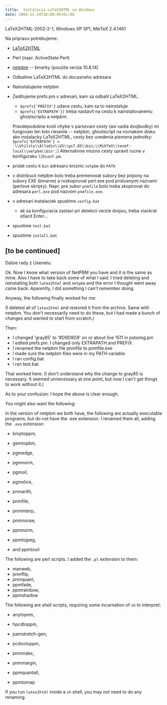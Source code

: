```yaml
---
title:  Inštalácia LaTeX2HTML vo Windows
date: 2004-11-24T16:08:05+01:00
---
```


LaTeX2HTML-2002-2-1, Windows XP SP1, MikTeX 2.4.1461

Na pripravu potrebujeme:

* [LaTeX2HTML](http://saftsack.fs.uni-bayreuth.de/~latex2ht/current/ )

* Perl (napr. ActiveState Perl)

* [netpbm](http://gnuwin32.sourceforge.net/downlinks/netpbm-bin.php ) -- binarky (pouzita verzia 10.8.14)

* Odbalime LaTeX2HTML do docasneho adresara

* Nainstalujeme netpbm

* Zeditujeme prefs.pm v adresari, kam sa odbalil LaTeX2HTML.

  * `$prefs{'PREFIX'}` udava cestu, kam sa to nainstaluje
  *  `$prefs{'EXTRAPATH'}]` treba nastavit na cestu k nainstalovanemu ghostscriptu a netpbm. 

  Pravdepodobne kvoli chybe v parsovani cesty (asi vadia dvojbodky) mi fungovalo len toto riesenie -- netpbm, ghostscript na rovnakom disku ako instalacky LaTeX2HTML, cesty bez uvedenia pismena jednotky: 
  `$prefs{'EXTRAPATH'} = '\\Utility\\Alladin\\GS\\gs7.03\\bin;\\MikTeX\\texmf-local\\netpbm\\bin';`)
  Alternativne mozno cesty upravit rucne v konfiguraku `l2hconf.pm`.

* pridat cestu k `bin` adresaru kniznic `netpbm` do `PATH`

* v distribucii netpbm bolo treba premenovat subory bez pripony na subory EXE (binarne) a rozkopirovat perl.exe pod prislusnymi nazvami (perlove skripty). Napr. pre subor `pnmfile` bolo treba skopirovat do adresara `perl.exe` pod nazvom `pnmfile.exe`.

* v adresari instalaciek spustime `config.bat`
  

  * ak sa konfiguracia zastavi pri detekcii verzie dvipsu, treba viackrat stlacit Enter...

* spustime `test.bat`

* spustime `install.bat`

[to be continued]
------
Dalsie rady z Usenetu:

Ok. Now I know what version of NetPBM you have and it is the same as
mine. Also I have to take back some of what I said: I tried deleting
and reinstalling both `latex2html` and `netpbm` and the error I thought
went away came back. Aparently, I did something I can't remember doing.

Anyway, the following finally worked for me:

(I deleted all of `latex2html` and restored it from the archive.
Same with netpbm. You don't necessarily need to do these, but
  I had made a bunch of changes and wanted to start from scratch.)

Then:
- I changed 'gray85' to '#D9D9D9' on or about line 1511 in pstoimg.pin
- I edited prefs.pm. I changed only EXTRAPATH and PREFIX.
- I renamed the netpbm file pnmfile to pnmfile.exe
- I made sure the netpbm files were in my PATH variable
- I ran config.bat
- I ran test.bat

That worked here. (I don't understand why the change to gray85 is
necessary. It seemed unnecessary at one point, but now I can't get
things to work without it.)

As to your confusion: I hope the above is clear enough.

You might also want the following:

In the version of netpbm we both have, the following are actually
executable programs, but do not have the .exe extension. I renamed
them all, adding the `.exe` extension:

- bmptoppm, 
- gemtopbm, 
- pgmedge, 
- pgmnorm, 
- pgmoil, 
- pgmslice,
- pnmarith, 
- pnmfile, 
- pnminterp, 
- pnmnoraw, 
- ppmnorm, 
- ppmtojpeg,

- and ppmtouil

The following are perl scripts. I added the `.pl` extension to them:

- manweb, 
- pnmflip, 
- pnmquant,
- ppmfade, 
- ppmrainbow,
- ppmshadow

The following are shell scripts, requiring some incarnation of
`sh` to interpret:

- anytopnm, 
- hpcdtoppm, 
- pamstretch-gen, 
- pcdovtoppm, 
- pnmindex,

- pnmmargin, 
- ppmquantall,
- ppmtomap

If you run `latex2html` inside a `sh` shell, you may not need to do
any renaming.
